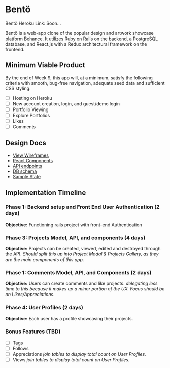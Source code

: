 # Bentö

Bentö Heroku Link: Soon...


Bentö is a web-app clone of the popular design and artwork showcase platform Behance. It utilizes Ruby on Rails on the backend, a PostgreSQL database, and React.js with a Redux architectural framework on the frontend.  

## Minimum Viable Product

By the end of Week 9, this app will, at a minimum, satisfy the
following criteria with smooth, bug-free navigation, adequate seed data and sufficient CSS styling:

- [ ] Hosting on Heroku
- [ ] New account creation, login, and guest/demo login
- [ ] Portfolio Viewing
- [ ] Explore Portfolios
- [ ] Likes
- [ ] Comments

## Design Docs
* [View Wireframes][wireframes]
* [React Components][components]
* [API endpoints][api-endpoints]
* [DB schema][schema]
* [Sample State][sample-state]

[wireframes]: wireframes
[components]: component-hierarchy.md
[sample-state]: sample-state.md
[api-endpoints]: api-endpoints.md
[schema]: schema.md  


## Implementation Timeline

### Phase 1: Backend setup and Front End User Authentication (2 days)

**Objective:** Functioning rails project with front-end Authentication

### Phase 3: Projects Model, API, and components (4 days)

**Objective:** Projects can be created, viewed, edited and destroyed through the API. *Should split this up into Project Modal & Projects Gallery, as they are the main components of this app.*

### Phase 1: Comments Model, API, and Components (2 days)

**Objective:** Users can create comments and like projects. *delegating less time to this because it makes up a minor portion of the UX. Focus should be on Likes/Appreciations.*

### Phase 4: User Profiles (2 days)

**Objective:** Each user has a profile showcasing their projects.

### Bonus Features (TBD)
- [ ] Tags
- [ ] Follows
- [ ] Appreciations *join tables to display total count on User Profiles.*
- [ ] Views *join tables to display total count on User Profiles.*

